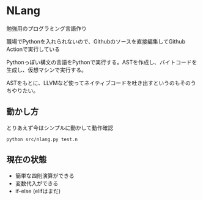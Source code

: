 # NLang
勉強用のプログラミング言語作り

職場でPythonを入れられないので、Githubのソースを直接編集してGithub Actionで実行している

Pythonっぽい構文の言語をPythonで実行する。ASTを作成し、バイトコードを生成し、仮想マシンで実行する。

ASTをもとに、LLVMなど使ってネイティブコードを吐き出すというのもそのうちやりたい。


## 動かし方

とりあえず今はシンプルに動かして動作確認

```
python src/nlang.py test.n
```

## 現在の状態

* 簡単な四則演算ができる
* 変数代入ができる
* if-else (elifはまだ)

